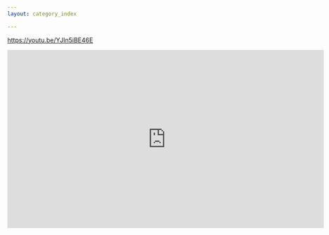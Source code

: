 ```yaml
---
layout: category_index

---
```

https://youtu.be/YJIn5iBE46E

<iframe id="ytplayer" type="text/html" width="720" height="405"
src="https://www.youtube.com/embed/M7lc1UVf-VE"
frameborder="0" allowfullscreen>

Launches